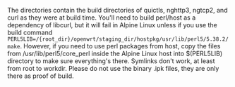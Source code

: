 The directories contain the build directories of quictls, nghttp3, ngtcp2, and curl as they were at build time. 
You'll need to build perl/host as a dependency of libcurl, but it will fail in Alpine Linux unless if you use the build command `PERL5LIB=/{root_dir}/openwrt/staging_dir/hostpkg/usr/lib/perl5/5.38.2/ make`. However, if you need to use perl packages from host, copy the files from /usr/lib/perl5/core_perl inside the Alpine Linux host into $(PERL5LIB) directory to make sure everything's there. Symlinks don't work, at least from root to workdir. Please do not use the binary .ipk files, they are only there as proof of build.
